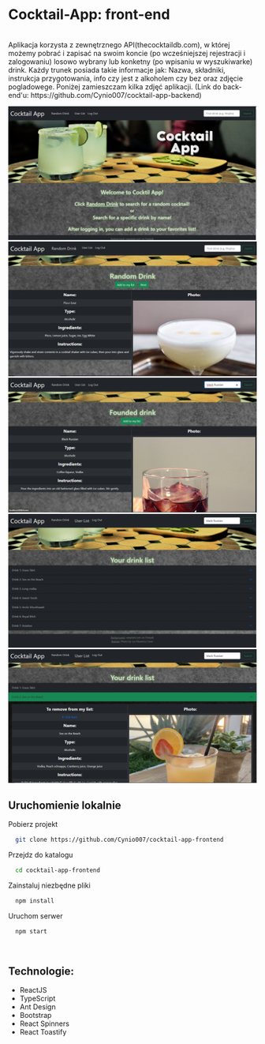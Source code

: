 # Cocktail-App: front-end

<br/>
Aplikacja korzysta z zewnętrznego API(thecocktaildb.com), w której możemy pobrać i zapisać na swoim koncie (po wcześniejszej rejestracji i zalogowaniu) losowo wybrany lub konketny (po wpisaniu w wyszukiwarke) drink. Każdy trunek posiada takie informacje jak: Nazwa, składniki, instrukcja przygotowania, info czy jest z alkoholem czy bez oraz zdjęcie pogladowege. Poniżej zamieszczam kilka zdjęć aplikacji.
(Link do back-end'u: https://github.com/Cynio007/cocktail-app-backend)
<br/>

![photo_1](./images/photo_1.png)
![photo_2](./images/photo_2.png)
![photo_3](./images/photo_3.png)
![photo_4](./images/photo_4.png)
![photo_5](./images/photo_5.png)
<br/>

## Uruchomienie lokalnie

Pobierz projekt

```bash
  git clone https://github.com/Cynio007/cocktail-app-frontend
```

Przejdz do katalogu

```bash
  cd cocktail-app-frontend
```

Zainstaluj niezbędne pliki

```bash
  npm install
```

Uruchom serwer

```bash
  npm start
```

<br/>

## Technologie:

- ReactJS
- TypeScript
- Ant Design
- Bootstrap
- React Spinners
- React Toastify

